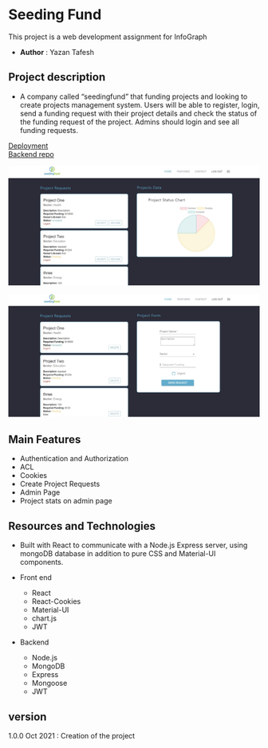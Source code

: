 # Seeding Fund

This project is a web development assignment for InfoGraph

- **Author** : Yazan Tafesh

## Project description

* A company called “seedingfund” that funding projects and looking to create projects management system. Users will be able to register, login, send a funding request with their project details and check the status of the funding request of the project. Admins should login and see all funding requests.

[Deployment](https://seeding-fund.netlify.app/)   
[Backend repo](https://github.com/yazantafesh/seeding-fund-backend)   

![Admin Page](./src/utilities/demo1.jpg)

![Project Owner Page](./src/utilities/demo2.jpg)

## Main Features

- Authentication and Authorization
- ACL
- Cookies
- Create Project Requests
- Admin Page
- Project stats on admin page

## Resources and Technologies


* Built with React to communicate with a Node.js Express server, using mongoDB database in addition to pure CSS and Material-UI components.

- Front end

  - React
  - React-Cookies
  - Material-UI
  - chart.js
  - JWT

- Backend

  - Node.js
  - MongoDB
  - Express
  - Mongoose
  - JWT


## version 
1.0.0 Oct 2021 : Creation of the project

